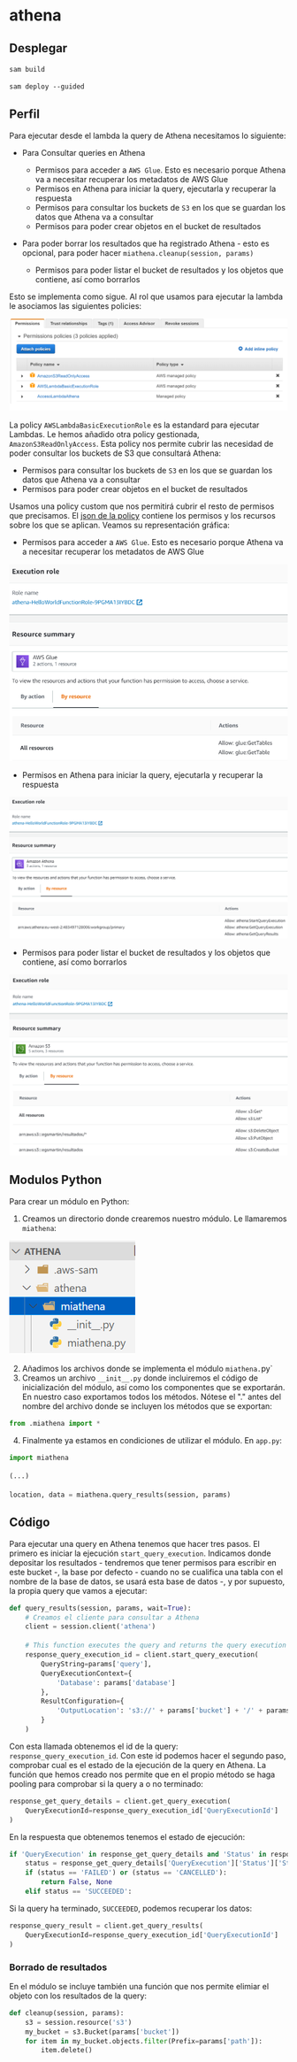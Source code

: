 # athena

## Desplegar

```ps
sam build
```

```ps
sam deploy --guided
```

## Perfil

Para ejecutar desde el lambda la query de Athena necesitamos lo siguiente:

- Para Consultar queries en Athena
    - Permisos para acceder a `AWS Glue`. Esto es necesario porque Athena va a necesitar recuperar los metadatos de AWS Glue
    - Permisos en Athena para iniciar la query, ejecutarla y recuperar la respuesta
    - Permisos para consultar los buckets de `S3` en los que se guardan los datos que Athena va a consultar
    - Permisos para poder crear objetos en el bucket de resultados

- Para poder borrar los resultados que ha registrado Athena - esto es opcional, para poder hacer `miathena.cleanup(session, params)`
    - Permisos para poder listar el bucket de resultados y los objetos que contiene, así como borrarlos

Esto se implementa como sigue. Al rol que usamos para ejecutar la lambda le asociamos las siguientes policies:

![Rol](.\imagenes\Perfil.png)

La policy `AWSLambdaBasicExecutionRole` es la estandard para ejecutar Lambdas. Le hemos añadido otra policy gestionada, `AmazonS3ReadOnlyAccess`. Esta policy nos permite cubrir las necesidad de poder consultar los buckets de S3 que consultará Athena:

- Permisos para consultar los buckets de `S3` en los que se guardan los datos que Athena va a consultar
- Permisos para poder crear objetos en el bucket de resultados

Usamos una policy custom que nos permitirá cubrir el resto de permisos que precisamos. El [json de la policy](.\policy.json) contiene los permisos y los recursos sobre los que se aplican. Veamos su representación gráfica:
- Permisos para acceder a `AWS Glue`. Esto es necesario porque Athena va a necesitar recuperar los metadatos de AWS Glue

![Glue](.\imagenes\Glue.png)

- Permisos en Athena para iniciar la query, ejecutarla y recuperar la respuesta

![Glue](.\imagenes\Athena.png)

- Permisos para poder listar el bucket de resultados y los objetos que contiene, así como borrarlos

![S3](.\imagenes\S3.png)

## Modulos Python

Para crear un módulo en Python:
1. Creamos un directorio donde crearemos nuestro módulo. Le llamaremos `miathena`:

![Modulo](.\imagenes\modulo.png)

2. Añadimos los archivos donde se implementa el módulo `miathena.`py`
3. Creamos un archivo `__init__.py` donde incluiremos el código de inicialización del módulo, así como los componentes que se exportarán. En nuestro caso exportamos todos los métodos. Nótese el "." antes del nombre del archivo donde se incluyen los métodos que se exportan:

```py
from .miathena import *
```

4. Finalmente ya estamos en condiciones de utilizar el módulo. En `app.py`:

```py
import miathena

(...)

location, data = miathena.query_results(session, params)
```

## Código

Para ejecutar una query en Athena tenemos que hacer tres pasos. El primero es iniciar la ejecución `start_query_execution`. Indicamos donde depositar los resultados - tendremos que tener permisos para escribir en este bucket -, la base por defecto - cuando no se cualifica una tabla con el nombre de la base de datos, se usará esta base de datos -, y por supuesto, la propia query que vamos a ejecutar:

```py
def query_results(session, params, wait=True):
    # Creamos el cliente para consultar a Athena
    client = session.client('athena')

    # This function executes the query and returns the query execution ID
    response_query_execution_id = client.start_query_execution(
        QueryString=params['query'],
        QueryExecutionContext={
            'Database': params['database']
        },
        ResultConfiguration={
            'OutputLocation': 's3://' + params['bucket'] + '/' + params['path']
        }
    )
```

Con esta llamada obtenemos el id de la query: `response_query_execution_id`. Con este id podemos hacer el segundo paso, comprobar cual es el estado de la ejecución de la query en Athena. La función que hemos creado nos permite que en el propio método se haga pooling para comprobar si la query a o no terminado:

```py
response_get_query_details = client.get_query_execution(
    QueryExecutionId=response_query_execution_id['QueryExecutionId']
)
```

En la respuesta que obtenemos tenemos el estado de ejecución:

```py
if 'QueryExecution' in response_get_query_details and 'Status' in response_get_query_details['QueryExecution'] and 'State' in response_get_query_details['QueryExecution']['Status']:
    status = response_get_query_details['QueryExecution']['Status']['State']
    if (status == 'FAILED') or (status == 'CANCELLED'):
        return False, None
    elif status == 'SUCCEEDED':
```

Si la query ha terminado, `SUCCEEDED`, podemos recuperar los datos:

```py
response_query_result = client.get_query_results(
    QueryExecutionId=response_query_execution_id['QueryExecutionId']
)
```

### Borrado de resultados

En el módulo se incluye también una función que nos permite elimiar el objeto con los resultados de la query:

```py
def cleanup(session, params):
    s3 = session.resource('s3')
    my_bucket = s3.Bucket(params['bucket'])
    for item in my_bucket.objects.filter(Prefix=params['path']):
        item.delete()
```